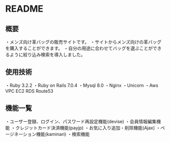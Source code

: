 # README

## 概要
・メンズ向け革バッグの販売サイトです。
・サイトからメンズ向けの革バッグを購入することができます。
・自分の用途に合わせてバッグを選ぶことができるように絞り込み検索を導入しました。

## 使用技術
・Ruby 3.2.2
・Ruby on Rails 7.0.4
・Mysql 8.0
・Nginx
・Unicorn
・Aws
  VPC
  EC2
  RDS
  Route53

## 機能一覧
・ユーザー登録、ログイン、パスワード再設定機能(devise)
・会員情報編集機能
・クレジットカード決済機能(payjp)
・お気に入り追加・削除機能(Ajax)
・ページネーション機能(kaminari)
・検索機能


